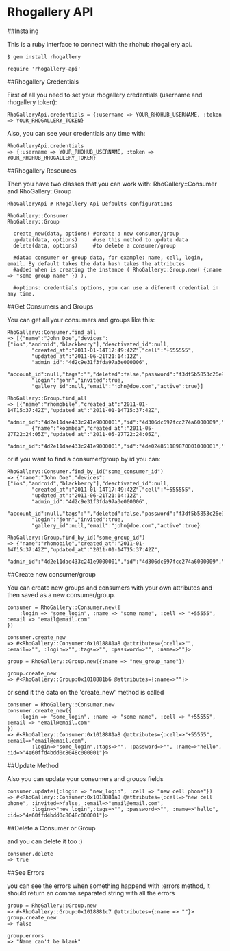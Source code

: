 Rhogallery API
==================
##Instaling

This is a ruby interface to connect with the rhohub rhogallery api. 

	$ gem install rhogallery

	require 'rhogallery-api'

##Rhogallery Credentials

First of all you need to set your rhogallery credentials (username and rhogallery token):

	RhoGalleryApi.credentials = {:username => YOUR_RHOHUB_USERNAME, :token => YOUR_RHOGALLERY_TOKEN}

Also, you can see your credentials any time with:

	RhoGalleryApi.credentials
	=> {:username => YOUR_RHOHUB_USERNAME, :token => YOUR_RHOHUB_RHOGALLERY_TOKEN}

##Rhogallery Resources

Then you have two classes that you can work with: RhoGallery::Consumer and RhoGallery::Group

	RhoGalleryApi # Rhogallery Api Defaults configurations
	
	RhoGallery::Consumer 
	RhoGallery::Group
		
	  create_new(data, options) #create a new consumer/group
	  update(data, options)     #use this method to update data
	  delete(data, options)     #to delete a consumer/group

	  #data: consumer or group data, for example: name, cell, login, email. By default takes the data hash takes the attributes 
	  #added when is creating the instance ( RhoGallery::Group.new( {:name => "some group name" }) ).
		
	  #options: credentials options, you can use a diferent credential in any time. 

##Get Consumers and Groups

You can get all your consumers and groups like this:

	RhoGallery::Consumer.find_all
	=> [{"name":"John Doe","devices":["ios","android","blackberry"],"deactivated_id":null,
			"created_at":"2011-01-14T17:49:42Z","cell":"+555555",
			"updated_at":"2011-06-21T21:14:12Z",
			"admin_id":"4d2c9e31f3fda97a3e000006",
			"account_id":null,"tags":"","deleted":false,"password":"f3df5b5853c26e9b664262a5f590df8d",
			"login":"john","invited":true,
			"gallery_id":null,"email":"john@doe.com","active":true}]
	
	RhoGallery::Group.find_all
	=> [{"name":"rhomobile","created_at":"2011-01-14T15:37:42Z","updated_at":"2011-01-14T15:37:42Z",
			"admin_id":"4d2e11dae433c241e9000001","id":"4d306dc697fcc274a6000009","active":true},
			{"name":"koombea","created_at":"2011-05-27T22:24:05Z","updated_at":"2011-05-27T22:24:05Z",
			"admin_id":"4d2e11dae433c241e9000001","id":"4de024851189870001000001","active":true}]

or if you want to find a consumer/group by id you can:

	RhoGallery::Consumer.find_by_id("some_consumer_id")
	=> {"name":"John Doe","devices":["ios","android","blackberry"],"deactivated_id":null,
			"created_at":"2011-01-14T17:49:42Z","cell":"+555555",
			"updated_at":"2011-06-21T21:14:12Z",
			"admin_id":"4d2c9e31f3fda97a3e000006",
			"account_id":null,"tags":"","deleted":false,"password":"f3df5b5853c26e9b664262a5f590df8d",
			"login":"john","invited":true,
			"gallery_id":null,"email":"john@doe.com","active":true}

	RhoGallery::Group.find_by_id("some_group_id")
	=> {"name":"rhomobile","created_at":"2011-01-14T15:37:42Z","updated_at":"2011-01-14T15:37:42Z",
			"admin_id":"4d2e11dae433c241e9000001","id":"4d306dc697fcc274a6000009","active":true}

##Create new consumer/group

You can create new groups and consumers with your own attributes and then saved as a new consumer/group.

	consumer = RhoGallery::Consumer.new({
		:login => "some_login", :name => "some name", :cell => "+55555", :email => "email@email.com"
	})

	consumer.create_new
	=> #<RhoGallery::Consumer:0x1018881a8 @attributes={:cell=>"", :email=>"", :login=>"",:tags=>"", :password=>"", :name=>""}>
	
	group = RhoGallery::Group.new({:name => "new_group_name"})
	
	group.create_new
	=> #<RhoGallery::Group:0x1018881b6 @attributes={:name=>""}>

or send it the data on the 'create_new' method is called

	consumer = RhoGallery::Consumer.new
	consumer.create_new({
		:login => "some_login", :name => "some name", :cell => "+55555", :email => "email@email.com"
	})
	=> #<RhoGallery::Consumer:0x1018881a8 @attributes={:cell=>"+55555", :email=>"email@email.com", 
			:login=>"some_login",:tags=>"", :password=>"", :name=>"hello", :id=>"4e60ffd4bdd0c8048c000001"}>

##Update Method

Also you can update your consumers and groups fields

	consumer.update({:login => "new_login", :cell => "new cell phone"})
	=> #<RhoGallery::Consumer:0x1018881a8 @attributes={:cell=>"new cell phone", :invited=>false, :email=>"email@email.com", 
			:login=>"new_login",:tags=>"", :password=>"", :name=>"hello", :id=>"4e60ffd4bdd0c8048c000001"}>

##Delete a Consumer or Group

and you can delete it too :)

	consumer.delete
	=> true

##See Errors

you can see the errors when something happend with :errors method, it should return an comma separated string with all the errors

	group = RhoGallery::Group.new
	=> #<RhoGallery::Group:0x1018881c7 @attributes={:name => ""}>
	group.create_new
	=> false
	
	group.errors
	=> "Name can't be blank"